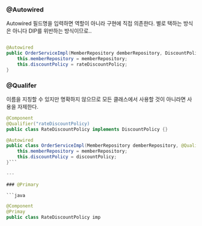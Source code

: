 
### @Autowired

Autowired 필드명을 입력하면 역할이 아니라 구현에 직접 의존한다.
별로 택하는 방식은 아니다 DIP를 위반하는 방식이므로..

```java

@Autowired
public OrderServiceImpl(MemberRepository demberRepository, DiscountPolicy rateDiscountPolicy){
	this.memberRepository = memberRepository;
	this.discountPolicy = rateDiscountPolicy;
}
```


### @Qualifer  

이름을 지칭할 수 있지만 명확하지 않으므로 모든 클래스에서 사용할 것이 아니라면 사용을 자제한다.

```java
@Component
@Qualifier("rateDiscountPolicy)
public class RateDiscountPolicy implements DiscountPolicy {}
```

```java
@Autowired
public class OrderServiceImpl(MemberRepository demberRepository, @Qualifier("rateDiscountPolicy) DiscountPolicy discountPolicy){
	this.memberRepository = memberRepository;
	this.discountPolicy = discountPolicy;
}```
																
---

### @Primary

```java

@Component
@Primay
public class RateDiscountPolicy imp 
```